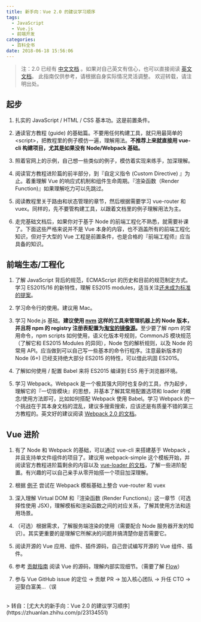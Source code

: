 ```yaml
---
title: 新手向：Vue 2.0 的建议学习顺序
tags:
  - JavaScript
  - Vue.js
  - 前端开发
categories:
  - 百科全书
date: 2018-06-18 15:56:06
---
```


> 注：2.0 已经有 [中文文档](https://cn.vuejs.org) 。如果对自己英文有信心，也可以直接阅读 [英文文档](https://vuejs.org)。
> 此指南仅供参考，请根据自身实际情况灵活调整。
> 欢迎转载，请注明出处。

## 起步

1.  扎实的 JavaScript / HTML / CSS 基本功。这是前置条件。

2.  通读官方教程 (guide) 的基础篇。不要用任何构建工具，就只用最简单的 &lt;script&gt;，把教程里的例子模仿一遍，理解用法。<strong>不推荐上来就直接用 vue-cli 构建项目，尤其是如果没有 Node/Webpack 基础。</strong>

3.  照着官网上的示例，自己想一些类似的例子，模仿着实现来练手，加深理解。

4.  阅读官方教程进阶篇的前半部分，到『自定义指令 (Custom Directive) 』为止。着重理解 Vue 的响应式机制和组件生命周期。『渲染函数（Render Function)』如果理解吃力可以先跳过。

5.  阅读教程里关于路由和状态管理的章节，然后根据需要学习 vue-router 和 vuex。同样的，先不要管构建工具，以跟着文档里的例子理解用法为主。

6.  走完基础文档后，如果你对于基于 Node 的前端工程化不熟悉，就需要补课了。下面这些严格来说并不是 Vue 本身的内容，也不涵盖所有的前端工程化知识，但对于大型的 Vue 工程是前置条件，也是合格的『前端工程师』应当具备的知识。

## 前端生态/工程化

1.  了解 JavaScript 背后的规范，ECMAScript 的历史和目前的规范制定方式。学习 ES2015/16 的新特性，理解 ES2015 modules，适当关注[还未成为标准的提案](https://github.com/tc39/proposals)。

2.  学习命令行的使用。建议用 Mac。

3.  学习 Node.js 基础。<strong>建议使用 [nvm](https://github.com/creationix/nvm) 这样的工具来管理机器上的 Node 版本，并且将 npm 的 registry 注册表配置为[淘宝的镜像源](https://npm.taobao.org)。</strong>至少要了解 npm 的常用命令，npm scripts 如何使用，语义化版本号规则，CommonJS 模块规范（了解它和 ES2015 Modules 的异同），Node 包的解析规则，以及 Node 的常用 API。应当做到可以自己写一些基本的命令行程序。注意最新版本的 Node (6+) 已经支持绝大部分 ES2015 的特性，可以借此巩固 ES2015。

4.  了解如何使用 / 配置 Babel 来将 ES2015 编译到 ES5 用于浏览器环境。

5.  学习 Webpack。Webpack 是一个极其强大同时也复杂的工具，作为起步，理解它的『一切皆模块』的思想，并基本了解其常用配置选项和 loader 的概念/使用方法即可，比如如何搭配 Webpack 使用 Babel。学习 Webpack 的一个挑战在于其本身文档的混乱，建议多搜索搜索，应该还是有质量不错的第三方教程的。英文好的建议阅读 [Webpack 2.0 的文档](https://webpack.js.org/guides/getting-started/)。

## Vue 进阶

1.  有了 Node 和 Webpack 的基础，可以通过 vue-cli 来搭建基于 Webpack ，并且支持单文件组件的项目了。建议用 webpack-simple 这个模板开始，并阅读官方教程进阶篇剩余的内容以及 [vue-loader 的文档](https://vue-loader.vuejs.org)，了解一些进阶配置。有兴趣的可以自己亲手从零开始搭一个项目加深理解。

2.  根据 [例子](https://github.com/vuejs/vue-hackernews-2.0) 尝试在 Webpack 模板基础上整合 vue-router 和 vuex

3.  深入理解 Virtual DOM 和『渲染函数 (Render Functions)』这一章节（可选择性使用 JSX)，理解模板和渲染函数之间的对应关系，了解其使用方法和适用场景。

4.  （可选）根据需求，了解服务端渲染的使用（需要配合 Node 服务器开发的知识）。其实更重要的是理解它所解决的问题并搞清楚你是否需要它。

5.  阅读开源的 Vue 应用、组件、插件源码，自己尝试编写开源的 Vue 组件、插件。

6.  参考 [贡献指南](https://github.com/vuejs/vue/blob/dev/.github/CONTRIBUTING.md#development-setup) 阅读 Vue 的源码，理解内部实现细节。（需要了解 [Flow](https://flow.org)）

7.  参与 Vue GitHub issue 的定位 -> 贡献 PR -> 加入核心团队 -> 升任 CTO -> 迎娶白富美...（误

<br>
> 转自：[尤大大的新手向：Vue 2.0 的建议学习顺序](https://zhuanlan.zhihu.com/p/23134551)
